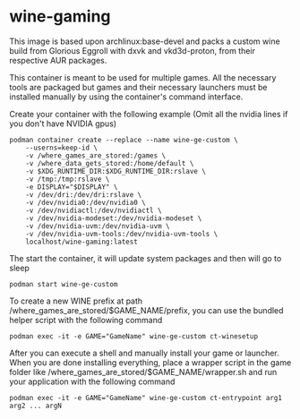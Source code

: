 # wine-gaming
This image is based upon archlinux:base-devel and packs a custom wine build from Glorious Eggroll with dxvk and vkd3d-proton, from their respective AUR packages.

This container is meant to be used for multiple games. All the necessary tools are packaged but games and their necessary launchers must be installed manually by using the container's command interface. 

Create your container with the following example (Omit all the nvidia lines if you don't have NVIDIA gpus)
```
podman container create --replace --name wine-ge-custom \
    --userns=keep-id \
    -v /where_games_are_stored:/games \
    -v /where_data_gets_stored:/home/default \
    -v $XDG_RUNTIME_DIR:$XDG_RUNTIME_DIR:rslave \
    -v /tmp:/tmp:rslave \
    -e DISPLAY="$DISPLAY" \
    -v /dev/dri:/dev/dri:rslave \
    -v /dev/nvidia0:/dev/nvidia0 \
    -v /dev/nvidiactl:/dev/nvidiactl \
    -v /dev/nvidia-modeset:/dev/nvidia-modeset \
    -v /dev/nvidia-uvm:/dev/nvidia-uvm \
    -v /dev/nvidia-uvm-tools:/dev/nvidia-uvm-tools \
    localhost/wine-gaming:latest
```
The start the container, it will update system packages and then will go to sleep
```
podman start wine-ge-custom
```
To create a new WINE prefix at path /where_games_are_stored/$GAME_NAME/prefix, you can use the bundled helper script with the following command
```
podman exec -it -e GAME="GameName" wine-ge-custom ct-winesetup
```
After you can execute a shell and manually install your game or launcher.
When you are done installing everything, place a wrapper script in the game folder like /where_games_are_stored/$GAME_NAME/wrapper.sh and run your application with the following command
```
podman exec -it -e GAME="GameName" wine-ge-custom ct-entrypoint arg1 arg2 ... argN
```